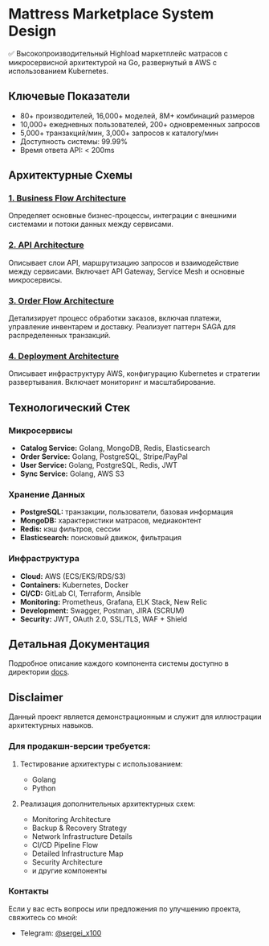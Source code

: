 # Mattress Marketplace System Design

✅ Высокопроизводительный Highload маркетплейс матрасов с микросервисной архитектурой на Go, развернутый в AWS с использованием Kubernetes.

## Ключевые Показатели
- 80+ производителей, 16,000+ моделей, 8M+ комбинаций размеров
- 10,000+ ежедневных пользователей, 200+ одновременных запросов
- 5,000+ транзакций/мин, 3,000+ запросов к каталогу/мин
- Доступность системы: 99.99%
- Время ответа API: < 200ms

## Архитектурные Схемы

### [1. Business Flow Architecture](/docs/4_BUSINESS_FLOW_readme.md)
Определяет основные бизнес-процессы, интеграции с внешними системами и потоки данных между сервисами.

### [2. API Architecture](/docs/1_API_readme.md)
Описывает слои API, маршрутизацию запросов и взаимодействие между сервисами. Включает API Gateway, Service Mesh и основные микросервисы.

### [3. Order Flow Architecture](/docs/2_ORDER_readme.md)
Детализирует процесс обработки заказов, включая платежи, управление инвентарем и доставку. Реализует паттерн SAGA для распределенных транзакций.

### [4. Deployment Architecture](/docs/3_DEPLOY_readme.md)
Описывает инфраструктуру AWS, конфигурацию Kubernetes и стратегии развертывания. Включает мониторинг и масштабирование.



## Технологический Стек

### Микросервисы
- **Catalog Service:** Golang, MongoDB, Redis, Elasticsearch
- **Order Service:** Golang, PostgreSQL, Stripe/PayPal
- **User Service:** Golang, PostgreSQL, Redis, JWT
- **Sync Service:** Golang, AWS S3

### Хранение Данных
- **PostgreSQL:** транзакции, пользователи, базовая информация
- **MongoDB:** характеристики матрасов, медиаконтент
- **Redis:** кэш фильтров, сессии
- **Elasticsearch:** поисковый движок, фильтрация

### Инфраструктура
- **Cloud:** AWS (ECS/EKS/RDS/S3)
- **Containers:** Kubernetes, Docker
- **CI/CD:** GitLab CI, Terraform, Ansible
- **Monitoring:** Prometheus, Grafana, ELK Stack, New Relic
- **Development:** Swagger, Postman, JIRA (SCRUM)
- **Security:** JWT, OAuth 2.0, SSL/TLS, WAF + Shield

## Детальная Документация
Подробное описание каждого компонента системы доступно в директории [docs](/docs).

## Disclaimer

Данный проект является демонстрационным и служит для иллюстрации архитектурных навыков. 

### Для продакшн-версии требуется:

1. Тестирование архитектуры с использованием:
   - Golang
   - Python

2. Реализация дополнительных архитектурных схем:
   - Monitoring Architecture
   - Backup & Recovery Strategy
   - Network Infrastructure Details
   - CI/CD Pipeline Flow
   - Detailed Infrastructure Map
   - Security Architecture
   - и другие компоненты

### Контакты
Если у вас есть вопросы или предложения по улучшению проекта, свяжитесь со мной:
- Telegram: [@sergei_x100](https://t.me/sergei_x100)

